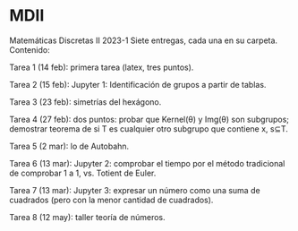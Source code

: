# MDII
Matemáticas Discretas II 2023-1
Siete entregas, cada una en su carpeta.
Contenido:

Tarea 1 (14 feb): primera tarea (latex, tres puntos).

Tarea 2 (15 feb): Jupyter 1: Identificación de grupos a partir de tablas.

Tarea 3 (23 feb): simetrías del hexágono.

Tarea 4 (27 feb): dos puntos: probar que Kernel(θ) y Img(θ) son subgrupos; demostrar teorema de si T es cualquier otro subgrupo que contiene x, s⊆T.

Tarea 5 (2 mar): lo de Autobahn.

Tarea 6 (13 mar): Jupyter 2: comprobar el tiempo por el método tradicional de comprobar 1 a 1, vs. Totient de Euler.

Tarea 7 (13 mar): Jupyter 3: expresar un número como una suma de cuadrados (pero con la menor cantidad de cuadrados).

Tarea 8 (12 may): taller teoría de números.